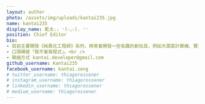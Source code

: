 ```yaml
---
layout: author
photo: /assets/img/uploads/kantai235.jpg
name: kantai235
display_name: 乾太₍₍ ◝(･◡･)◟ ⁾⁾
position: Chief Editor
bio:
- 目前主要開發《純靠北工程師》系列，時常會開發一些有趣的新玩具，例如大頭菜計算機、實況棒讀機。<br />
- 口頭禪是「我不會寫程式」。<br />
- 聯絡方式 kantai.developer@gmail.com
github_username: Kantai235
facebook_username: kantai.zeng
# twitter_username: thiagorossener
# instagram_username: thiagorossener
# linkedin_username: thiagorossener
# medium_username: thiagorossener
---
```

